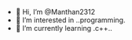 - 👋 Hi, I’m @Manthan2312
- 👀 I’m interested in ..programming.
- 🌱 I’m currently learning .c++..

<!---
Manthan2312/Manthan2312 is a ✨ special ✨ repository because its `README.md` (this file) appears on your GitHub profile.
You can click the Preview link to take a look at your changes.
--->
